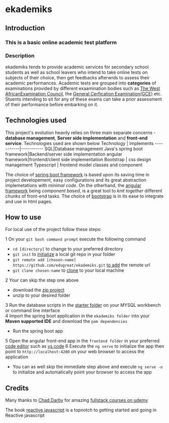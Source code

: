 # ekademiks
## Introduction
### This is a basic online academic test platform
### Description
ekademiks tends to provide academic services for secondary school students as well as school leavers who intend to take online tests on subjects of their choice, then get feedbacks afterwrds to assess their academic performances.
Academic tests are grouped into **categories** of examinations provided by different exaamination bodies such as [The West AfricanExamination Council](www.waec.org), the [General Cerfication Examination(GCE)](https://www.myschoolgist.com/ng/waec-gce/) etc. Stuents intending to sit for any of these exams can take a prior assessment of their performance before embarking on it.
## Technologies used
This project's evolution heavily relies on three main separate concerns - **database management**, **Server side implementation** and **front-end service**. 
Technologies used are shown below
Technology | Implements
-----------|-----------
SQL|Database management
Java's spring boot framework|Backend/server side implementation
angular framework|frontend/client side implementation
Bootstrap | css design management
Typescript | frontend model classes and component

The choice of [spring boot framework](https://spring.io/projects/spring-boot) is based upon its saving time in project developement, easy configurations and its great abstraction implemetations with _minimal code_.
On the otherhand, the [angular framework](https://angular.io/) being _component based_, is a great tool to _knit together_ different chunks of front-end tasks. The choice of [bootstrap](https://getbootstrap.com/) is in its ease to integrate and use in html pages.

## How to use
For local use of the project follow these steps:

1  On your ``git bash command prompt`` execute the following command
   * ``cd [directory]`` to change to your preferred directory
   * ``git init`` to [initialize](https://git-scm.com/docs/git-init) a local git repo in your folder
   * ``git remote add [chosen-name] https://github.com/edugreat/ekademiks.git`` [to add](https://git-scm.com/docs/git-remote) the remote url
   * ``git clone chosen-name`` to [clone](https://git-scm.com/docs/git-clone) to your local machine
   
2 Your can skip the step one above
   * download the [zip project](https://github.com/edugreat/ekademiks/archive/refs/heads/dev.zip)
   * unzip to your desired folder
   
3 Run the database scripts in the [starter folder](https://github.com/edugreat/ekademiks/blob/dev/starter/database.sql) on your MYSQL workbench or command line interface   
4 Import the spring boot application in the ``ekademiks folder`` into your **Maven supported IDE** and download the ``pom dependencies``
   * Run the spring boot app

5 Open the angular front-end app in the ``frontend folder`` in your preferred [code editor](https://www.softwaretestinghelp.com/best-code-editor/) such as [vs code](https://code.visualstudio.com/)
6 Execute the ``ng serve`` to initialize the app then point to ``http://localhost:4200`` on your web browser to access the application
   * You can as well skip the immediate step above and execute ``ng serve -o`` to initialize and automatically point your browser to access the app
   
 ## Credits
 Many thanks to [Chad Darby](http://t.co/bXQaNWm0S0) for amazing [fullstack courses on udemy](https://www.udemy.com/course/full-stack-angular-spring-boot-tutorial/)
 
 The book [reactive javascript](https://pragprog.com/search/?q=reactive+javascript) is a topnotch to getting started and going in Reactive javascript
